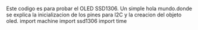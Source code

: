 Este codigo es para probar el OLED SSD1306. Un simple hola mundo.donde se explica la inicializacion de los pines para I2C y la creacion del objeto oled.
import machine
import ssd1306
import time
